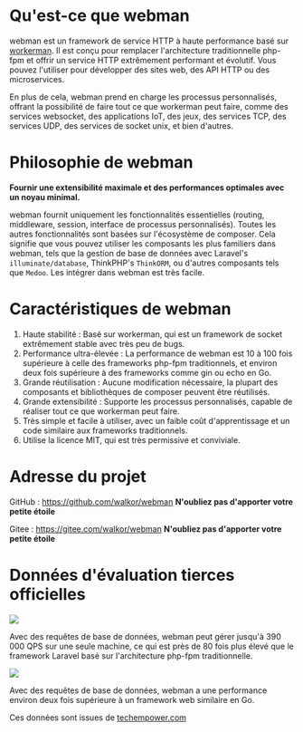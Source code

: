# Qu'est-ce que webman

webman est un framework de service HTTP à haute performance basé sur [workerman](https://www.workerman.net). Il est conçu pour remplacer l'architecture traditionnelle php-fpm et offrir un service HTTP extrêmement performant et évolutif. Vous pouvez l'utiliser pour développer des sites web, des API HTTP ou des microservices.

En plus de cela, webman prend en charge les processus personnalisés, offrant la possibilité de faire tout ce que workerman peut faire, comme des services websocket, des applications IoT, des jeux, des services TCP, des services UDP, des services de socket unix, et bien d'autres.

# Philosophie de webman
**Fournir une extensibilité maximale et des performances optimales avec un noyau minimal.**

webman fournit uniquement les fonctionnalités essentielles (routing, middleware, session, interface de processus personnalisés). Toutes les autres fonctionnalités sont basées sur l'écosystème de composer. Cela signifie que vous pouvez utiliser les composants les plus familiers dans webman, tels que la gestion de base de données avec Laravel's `illuminate/database`, ThinkPHP's `ThinkORM`, ou d'autres composants tels que `Medoo`. Les intégrer dans webman est très facile.

# Caractéristiques de webman

1. Haute stabilité : Basé sur workerman, qui est un framework de socket extrêmement stable avec très peu de bugs.
2. Performance ultra-élevée : La performance de webman est 10 à 100 fois supérieure à celle des frameworks php-fpm traditionnels, et environ deux fois supérieure à des frameworks comme gin ou echo en Go.
3. Grande réutilisation : Aucune modification nécessaire, la plupart des composants et bibliothèques de composer peuvent être réutilisés.
4. Grande extensibilité : Supporte les processus personnalisés, capable de réaliser tout ce que workerman peut faire.
5. Très simple et facile à utiliser, avec un faible coût d'apprentissage et un code similaire aux frameworks traditionnels.
6. Utilise la licence MIT, qui est très permissive et conviviale.

# Adresse du projet
GitHub : https://github.com/walkor/webman **N'oubliez pas d'apporter votre petite étoile**

Gitee : https://gitee.com/walkor/webman **N'oubliez pas d'apporter votre petite étoile**

# Données d'évaluation tierces officielles

![](../assets/img/benchmark1.png)

Avec des requêtes de base de données, webman peut gérer jusqu'à 390 000 QPS sur une seule machine, ce qui est près de 80 fois plus élevé que le framework Laravel basé sur l'architecture php-fpm traditionnelle.

![](../assets/img/benchmarks-go.png)

Avec des requêtes de base de données, webman a une performance environ deux fois supérieure à un framework web similaire en Go.

Ces données sont issues de [techempower.com](https://www.techempower.com/benchmarks/#section=data-r20&hw=ph&test=db&l=zik073-sf)
